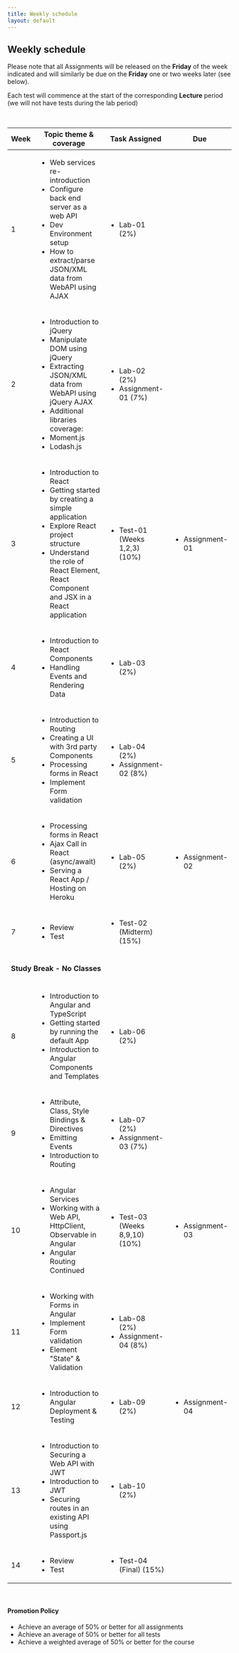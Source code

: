 ```yaml
---
title: Weekly schedule
layout: default
---
```


## Weekly schedule

Please note that all Assignments will be released on the **Friday** of the week indicated and will similarly be due on the **Friday** one or two weeks later (see below).

Each test will commence at the start of the corresponding **Lecture** period (we will not have tests during the lab period)

<br>

<div class="wide-table">
<table>
<thead>
<tr>
<th>Week</th>
<th>Topic theme &amp; coverage</th>
<th>Task Assigned</th>
<th>Due</th>
</tr>
</thead>
<tbody>
<tr>
<td>1</td>
<td>
<ul>
<li>Web services re-introduction</li>
<li>Configure back end server as a web API</li>
<li>Dev Environment setup</li>
<li>How to extract/parse JSON/XML data from WebAPI using AJAX</li>
</ul>
</td>
<td>
<ul>
<li>Lab-01<br />(2%)</li>
</ul>
</td>
<td></td>
</tr>

<tr>
<td>2</td>
<td>
<ul>
<li>Introduction to jQuery</li>
<li>Manipulate DOM using jQuery</li>
<li>Extracting JSON/XML data from WebAPI using jQuery AJAX</li>
<li>Additional libraries coverage:</li>
<li>Moment.js</li>
<li>Lodash.js</li>
</ul>
</td>
<td>
<ul>
<li>Lab-02 (2%)</li>
<li>Assignment-01 (7%)</li></ul>
</td>
<td>
</td>
</tr>

<tr>
<td>3</td>
<td>
<ul>
<li>Introduction to React</li>
<li>Getting started by creating a simple application</li>
<li>Explore React project structure</li>
<li>Understand the role of React Element, React Component and JSX in a React application</li>
</ul>
</td>
<td>
<ul>
<li>Test-01 <br />(Weeks 1,2,3)<br />(10%)</li>

</ul>
</td>
<td><ul><li>Assignment-01</li></ul>
</td>
</tr>

<tr>
<td>4</td>
<td>
<ul>
<li>Introduction to React Components</li>
<li>Handling Events and Rendering Data</li>
</ul>
</td>
<td>
<ul>
<li>Lab-03<br />(2%)</li>
</ul>
</td>
<td>
</td>
</tr>

<tr>
<td>5</td>
<td>
<ul>
<li>Introduction to Routing</li>
<li>Creating a UI with 3rd party Components</li>
<li>Processing forms in React</li>
<li>Implement Form validation</li>
</ul>
</td>
<td>
<ul>
<li>Lab-04 (2%)</li>
<li>Assignment-02 (8%)</li>
</ul>
</td>
<td></td>
</tr>

<tr>
<td>6</td>
<td>
<ul>
<li>Processing forms in React</li>
<li>Ajax Call in React (async/await)</li>
<li>Serving a React App / Hosting on Heroku</li>
</ul>
</td>
<td>
<ul>
<li>Lab-05<br />(2%)</li>
</ul>
</td>
<td>
<ul>
<li>Assignment-02</li>
</ul>
</td>
</tr>



<tr>
<td>7</td>
<td>
<ul>
<li>Review</li>
<li>Test</li>
</ul>
</td>
<td>
<ul>
<li>Test-02 (Midterm)<br />(15%)</li>

</ul>
</td>
<td></td>
</tr>

<tr>
<td colspan="4">
<br />
<strong>Study Break - No Classes</strong>
<br />
<br />
</td>
</tr>

<tr>
<td>8</td>
<td>
<ul>
<li>Introduction to Angular and TypeScript</li>
<li>Getting started by running the default App</li>
<li>Introduction to Angular Components and Templates</li>
</ul>
</td>
<td>
<ul>
<li>Lab-06 (2%)</li>
</ul>
</td>
<td></td>
</tr>
<tr>
<td>9</td>
<td>
<ul>
<li>Attribute, Class, Style Bindings &amp; Directives</li>
<li>Emitting Events</li>
<li>Introduction to Routing</li>
</ul>
</td>
<td>
<ul>
<li>Lab-07 (2%)</li>
<li>Assignment-03 (7%)</li>
</ul>
</td>
<td></td>
</tr>
<tr>
<td>10</td>
<td>
<ul>
<li>Angular Services</li>
<li>Working with a Web API, HttpClient, Observable in Angular</li>
<li>Angular Routing Continued</li>
</ul>
</td>
<td>
<ul>
<li>Test-03 (Weeks 8,9,10) (10%)</li>
</ul>
</td>
<td>
<ul>
<li>Assignment-03</li>
</ul>
</td>
</tr>
<tr>
<td>11</td>
<td>
<ul>
<li>Working with Forms in Angular</li>
<li>Implement Form validation</li>
<li>Element "State" &amp; Validation</li>
</ul>
</td>
<td>
<ul>
<li>Lab-08 (2%)</li>
<li>Assignment-04 (8%)</li>
</ul>
</td>
<td></td>
</tr>
<tr>
<td>12</td>
<td>
<ul>
<li>Introduction to Angular Deployment &amp; Testing</li>
</ul>
</td>
<td>
<ul>
<li>Lab-09 (2%)</li>
</ul>
</td>
<td>
<ul>
<li>Assignment-04</li>
</ul>
</td>
</tr>
<tr>
<td>13</td>
<td>
<ul>
<li>Introduction to Securing a Web API with JWT</li>
<li>Introduction to JWT</li>
<li>Securing routes in an existing API using Passport.js</li>
</ul>
</td>
<td>
<ul>
<li>Lab-10 (2%)</li>
</ul>
</td>
<td></td>
</tr>
<tr>
<td>14</td>
<td>
<ul>
<li>Review</li>
<li>Test</li>
</ul>
</td>
<td><ul><li>Test-04 (Final) (15%)</li></ul></td>
<td></td>
</tr>
</tbody>
</table>
</div>
<br />

#### Promotion Policy

* Achieve an average of 50% or better for all assignments
* Achieve an average of 50% or better for all tests
* Achieve a weighted average of 50% or better for the course
